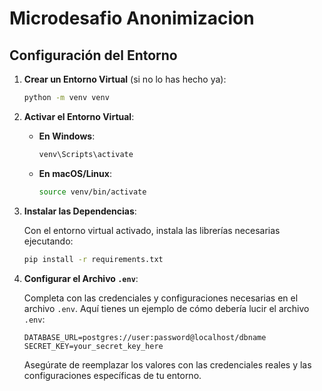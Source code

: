 # Microdesafio Anonimizacion

## Configuración del Entorno

1. **Crear un Entorno Virtual** (si no lo has hecho ya):

    ```bash
    python -m venv venv
    ```

2. **Activar el Entorno Virtual**:

    - **En Windows**:

        ```bash
        venv\Scripts\activate
        ```

    - **En macOS/Linux**:

        ```bash
        source venv/bin/activate
        ```

3. **Instalar las Dependencias**:

    Con el entorno virtual activado, instala las librerías necesarias ejecutando:

    ```bash
    pip install -r requirements.txt
    ```

4. **Configurar el Archivo `.env`**:

    Completa con las credenciales y configuraciones necesarias en el archivo `.env`. Aquí tienes un ejemplo de cómo debería lucir el archivo `.env`:

    ```plaintext
    DATABASE_URL=postgres://user:password@localhost/dbname
    SECRET_KEY=your_secret_key_here
    ```

    Asegúrate de reemplazar los valores con las credenciales reales y las configuraciones específicas de tu entorno.
